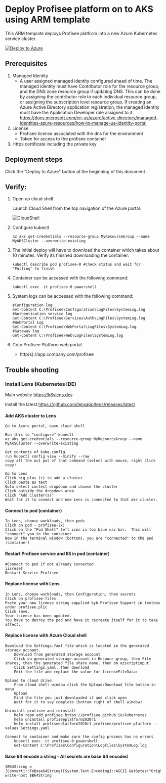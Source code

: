 # Deploy Profisee platform on to AKS using ARM template

This ARM template deploys Profisee platform into a new Azure Kubernetes service cluster.

[![Deploy to Azure](https://aka.ms/deploytoazurebutton)](https://portal.azure.com/#create/Microsoft.Template/uri/https%3A%2F%2Fraw.githubusercontent.com%2FProfisee%2Fkubernetes%2Fmaster%2FAzure-ARM%2Fazuredeploy.json)

## Prerequisites

1.  Managed Identity
    - A user assigned managed identity configured ahead of time.  The managed identity must have Contributor role for the resource group, and the DNS zone resource group if updating DNS.  This can be done by assigning the contributor role to each individual resource group, or assigning the subscription level resource group.  If creating an Azure Active Directory application registration, the managed identity must have the Application Developer role assigned to it.  https://docs.microsoft.com/en-us/azure/active-directory/managed-identities-azure-resources/how-to-manage-ua-identity-portal
2.  License
    - Profisee license associated with the dns for the environment
    - Token for access to the profisee container
3.  Https certificate including the private key

## Deployment steps

Click the "Deploy to Azure" button at the beginning of this document


## Verify:

1.  Open up cloud shell
    
    Launch Cloud Shell from the top navigation of the Azure portal.
    
    ![CloudShell](https://docs.microsoft.com/en-us/azure/cloud-shell/media/quickstart/shell-icon.png)
  
2.  Configure kubectl

        az aks get-credentials --resource-group MyResourceGroup --name MyAKSCluster --overwrite-existing
    
3.  The initial deploy will have to download the container which takes about 10 minutes.  Verify its finished downloading the container:

		kubectl describe pod profisee-0 #check status and wait for "Pulling" to finish

4.  Container can be accessed with the following command:
    
        kubectl exec -it profisee-0 powershell

5.  System logs can be accessed with the following command:

		#Configuration log
		Get-Content C:\Profisee\Configuration\LogFiles\SystemLog.log
		#Authentication service log
		Get-Content C:\Profisee\Services\Auth\LogFiles\SystemLog.log
		#WebPortal Log
		Get-Content C:\Profisee\WebPortal\LogFiles\SystemLog.log
		#Gateway log
		Get-Content C:\Profisee\Web\LogFiles\SystemLog.log

6.  Goto Profisee Platform web portal
	- http(s)://app.company.com/profisee


## Trouble shooting

### Install Lens (Kubernetes IDE)

Main website https://k8slens.dev

Install the latest https://github.com/lensapp/lens/releases/latest

#### Add AKS cluster to Lens

	Go to Azure portal, open cloud shell

	Run this to "configure" kunectl
	az aks get-credentials --resource-group MyResourceGroup --name MyAKSCluster --overwrite-existing
	
	Get contents of kube.config
	run kubectl config view --minify --raw
	copy all the out put of that command (select with mouse, right click copy)
	
	Go to Lens
	Click big plus (+) to add a cluster
	Click paste as text
	Goto select contect dropdown and choose the cluster
	Click outside the dropdown area
	Click "Add Cluster(s)"
	Wait for it to connect and now Lens is connected to that aks cluster.
	
#### Connect to pod (container)

	In Lens, choose workloads, then pods
	Click on pod - profisee-(x)
	Click on the "Pod Shell" left icon in top blue nav bar.  This will "connect" you to the container
	Now in the terminal window (bottom), you are "connected" to the pod (container)

#### Restart Profisee service and IIS in pod (container)

	#Connect to pod if not already connected
	iisreset
	Restart-Service Profisee
	
#### Replace license with Lens

	In Lens, choose workloads, then Configuration, then secrets
	Click on profisee-files
	Paste your new license string supplied byb Profisee Support in textbox under profisee.plic
	Click save.
	Your lciense has been updated.
	You have to detroy the pod and have it recreate itself for it to take affect.
	
#### Replace license with Azure Cloud shell

	Download the Settings.Yaml file which is located in the generated storage account.  
		Download from generated storage account 
		Click on generated storage account in Resouce group, then File shares, then the generated file share name, then on azscriptinput 
		Click Settings.yaml, then download 
		Edit the file and replace the value for licenseFileData: 

	Upload to cloud drive 
		From cloud shell window click the Upload/Download file button in menu  
		Upload 
		Find the file you just downloaded it and click open 
		Wait for it to say complete (bottom right of shell window) 

	Uninstall profisee and reinstall 
		helm repo add profisee https://profisee.github.io/kubernetes 
		helm uninstall profiseeplatform2020r1 
		helm install profiseeplatform2020r1 profisee/profisee-platform --values Settings.yaml 

	Connect to container and make sure the config process has no errors 
		kubectl exec -it profisee-0 powershell 
		Get-Content C:\Profisee\Configuration\LogFiles\SystemLog.log 

#### Base 64 encode a string - All secrets are base 64 encoded

	$B64String =[Convert]::ToBase64String([System.Text.Encoding]::ASCII.GetBytes("OrigString")) 
	write-host $B64String 
